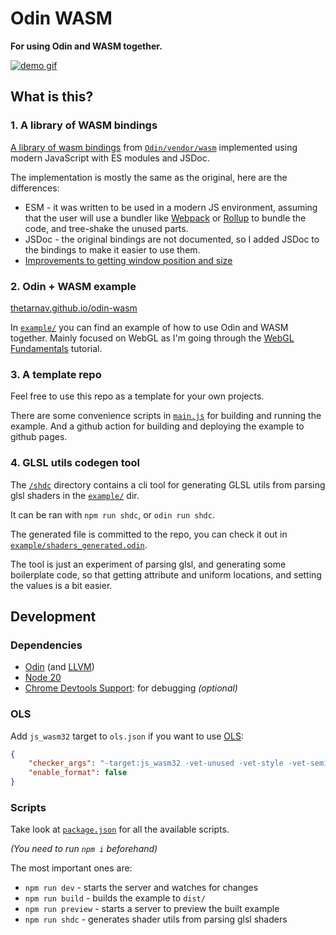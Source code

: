# Odin WASM

**For using Odin and WASM together.**

[![demo gif](https://raw.githubusercontent.com/thetarnav/odin-wasm/main/assets/camera.gif)](https://thetarnav.github.io/odin-wasm/#camera)

## What is this?

### 1. A library of WASM bindings

[A library of wasm bindings](https://github.com/thetarnav/odin-wasm/tree/main/wasm) from [`Odin/vendor/wasm`](https://github.com/odin-lang/Odin/tree/master/vendor/wasm) implemented using modern JavaScript with ES modules and JSDoc.

The implementation is mostly the same as the original, here are the differences:

- ESM - it was written to be used in a modern JS environment, assuming that the user will use a bundler like [Webpack](https://webpack.js.org/) or [Rollup](https://rollupjs.org/) to bundle the code, and tree-shake the unused parts.
- JSDoc - the original bindings are not documented, so I added JSDoc to the bindings to make it easier to use them.
- [Improvements to getting window position and size](https://github.com/thetarnav/odin-wasm/commit/abd015822d0667ae7ebec7c0b7d4508a489b9c44#diff-70784127da28e4d9d43c91e03af22f56c23f45ec12af76e4deed68c37f7776e4)

### 2. Odin + WASM example

[thetarnav.github.io/odin-wasm](https://thetarnav.github.io/odin-wasm)

In [`example/`](https://github.com/thetarnav/odin-wasm/tree/main/example) you can find an example of how to use Odin and WASM together. Mainly focused on WebGL as I'm going through the [WebGL Fundamentals](https://webgl2fundamentals.org/) tutorial.

### 3. A template repo

Feel free to use this repo as a template for your own projects.

There are some convenience scripts in [`main.js`](https://github.com/thetarnav/odin-wasm/tree/main/main.js) for building and running the example. And a github action for building and deploying the example to github pages.

### 4. GLSL utils codegen tool

The [`/shdc`](https://github.com/thetarnav/odin-wasm/tree/main/shdc) directory contains a cli tool for generating GLSL utils from parsing glsl shaders in the [`example/`](https://github.com/thetarnav/odin-wasm/tree/main/example) dir.

It can be ran with `npm run shdc`, or `odin run shdc`.

The generated file is committed to the repo, you can check it out in [`example/shaders_generated.odin`](https://github.com/thetarnav/odin-wasm/blob/main/example/shaders_generated.odin).

The tool is just an experiment of parsing glsl, and generating some boilerplate code, so that getting attribute and uniform locations, and setting the values is a bit easier.

## Development

### Dependencies

- [Odin](https://odin-lang.org/docs/install/) (and [LLVM](https://apt.llvm.org/))
- [Node 20](https://nodejs.org/)
- [Chrome Devtools Support](https://chromewebstore.google.com/detail/cc++-devtools-support-dwa/pdcpmagijalfljmkmjngeonclgbbannb): for debugging *(optional)*

### OLS

Add `js_wasm32` target to `ols.json` if you want to use [OLS](https://github.com/DanielGavin/ols):

```json
{
    "checker_args": "-target:js_wasm32 -vet-unused -vet-style -vet-semicolon",
    "enable_format": false
}
```

### Scripts

Take look at [`package.json`](https://github.com/thetarnav/odin-wasm/tree/main/package.json) for all the available scripts.

*(You need to run `npm i` beforehand)*

The most important ones are:

- `npm run dev` - starts the server and watches for changes
- `npm run build` - builds the example to `dist/`
- `npm run preview` - starts a server to preview the built example
- `npm run shdc` - generates shader utils from parsing glsl shaders